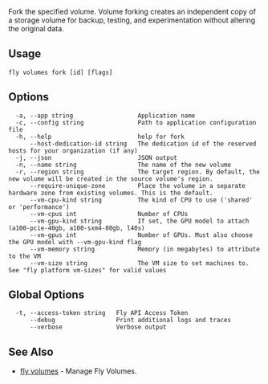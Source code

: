 Fork the specified volume. Volume forking creates an independent copy of a storage volume for backup, testing, and experimentation without altering the original data.

## Usage
~~~
fly volumes fork [id] [flags]
~~~

## Options

~~~
  -a, --app string                  Application name
  -c, --config string               Path to application configuration file
  -h, --help                        help for fork
      --host-dedication-id string   The dedication id of the reserved hosts for your organization (if any)
  -j, --json                        JSON output
  -n, --name string                 The name of the new volume
  -r, --region string               The target region. By default, the new volume will be created in the source volume's region.
      --require-unique-zone         Place the volume in a separate hardware zone from existing volumes. This is the default.
      --vm-cpu-kind string          The kind of CPU to use ('shared' or 'performance')
      --vm-cpus int                 Number of CPUs
      --vm-gpu-kind string          If set, the GPU model to attach (a100-pcie-40gb, a100-sxm4-80gb, l40s)
      --vm-gpus int                 Number of GPUs. Must also choose the GPU model with --vm-gpu-kind flag
      --vm-memory string            Memory (in megabytes) to attribute to the VM
      --vm-size string              The VM size to set machines to. See "fly platform vm-sizes" for valid values
~~~

## Global Options

~~~
  -t, --access-token string   Fly API Access Token
      --debug                 Print additional logs and traces
      --verbose               Verbose output
~~~

## See Also

* [fly volumes](/docs/flyctl/fly-volumes/)	 - Manage Fly Volumes.

